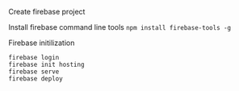 Create firebase project

Install firebase command line tools
`npm install firebase-tools -g`

Firebase initilization
```
firebase login
firebase init hosting
firebase serve
firebase deploy
```